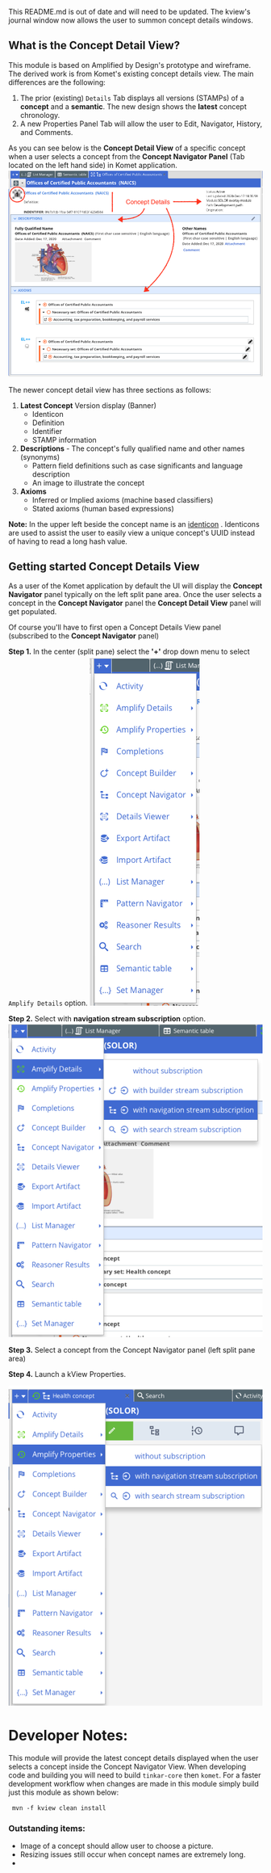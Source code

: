 This README.md is out of date and will need to be updated. The kview's journal window now allows the user to summon concept details windows.

## What is the Concept Detail View? 
This module is based on Amplified by Design's prototype and 
wireframe. The derived work is from Komet's existing concept details view. The main differences are the following:
1. The prior (existing) `Details` Tab displays all versions (STAMPs) of a **concept** and a **semantic**. The new design shows the **latest** concept chronology.
2. A new Properties Panel Tab will allow the user to Edit, Navigator, History, and Comments.

As you can see below is the **Concept Detail View** of a specific concept when a user selects a concept from the **Concept Navigator Panel** (Tab located on the left hand side) in Komet application.
![concept-detail-view.png](docs%2Fconcept-detail-view.png)

The newer concept detail view has three sections as follows:
1. **Latest Concept** Version display (Banner)
   - Identicon
   - Definition
   - Identifier
   - STAMP information
2. **Descriptions** - The concept's fully qualified name and other names (synonyms)
   - Pattern field definitions such as case significants and language description
   - An image to illustrate the concept
3. **Axioms**
   - Inferred or Implied axioms (machine based classifiers)
   - Stated axioms (human based expressions)


**Note:** In the upper left beside the concept name is an [identicon](https://github.com/bryc/code/wiki/Identicons) . Identicons are used to assist the user to easily view a unique concept's UUID instead of having to read a long hash value. 

## Getting started Concept Details View
As a user of the Komet application by default the UI will display the **Concept Navigator** panel typically on the left split pane area. Once the user selects a concept in the **Concept Navigator** panel the **Concept Detail View** panel will get populated. 

Of course you'll have to first open a Concept Details View panel (subscribed to the **Concept Navigator** panel)

**Step 1.** In the center (split pane) select the **'+'** drop down menu to select `Amplify Details` option.
![amplify-details-menu-option.png](docs%2Famplify-details-menu-option.png)

**Step 2.** Select with **navigation stream subscription** option.
![amplify-details-menu-option-navigator-subscribe.png](docs%2Famplify-details-menu-option-navigator-subscribe.png)

**Step 3.** Select a concept from the Concept Navigator panel (left split pane area)

**Step 4.** Launch a kView Properties.


![amplify-properties-menu-option.png](docs%2Famplify-properties-menu-option.png)
# Developer Notes:


This module will provide the latest concept details displayed when the user selects a concept inside the Concept Navigator View.
When developing code and building you will need to build `tinkar-core` then `komet`. 
For a faster development workflow when changes are made in this module simply build just this module as shown below:
```shell
 mvn -f kview clean install
```

### Outstanding items:
- Image of a concept should allow user to choose a picture.
- Resizing issues still occur when concept names are extremely long.
- 